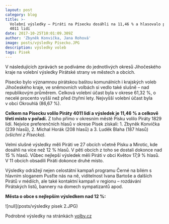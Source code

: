 ```yaml
---
layout: post
category: blog
title: >-
  Volební výsledky – Piráti na Písecku dosáhli na 11,46 % a hlasovalo pro ně
  4011 lidí
date: 2017-10-25T10:01:09.309Z
author: 'Zbyněk Konvička, Jana Rohová'
image: posts/výsledky Písecko.JPG
description: výsledky voleb
tags: Pisek
---
```

V následujících
zprávách se podíváme do jednotlivých okresů Jihočeského kraje na volební
výsledky Pirátské strany ve městech a obcích.

Písecko bylo významnou pirátskou baštou komunálních
i krajských voleb Jihočeského kraje, ve sněmovních volbách si vedlo také slušně
– nad republikovým průměrem. Celková volební účast byla v okrese 61,32 %, o
necelé procento vyšší než před čtyřmi lety. Nejvyšší volební účast byla
v obci Okrouhlá (86,67 %).

**Celkem
na Písecku volilo Piráty 4011 lidí a výsledek je 11,46 % a celkově třetí místo
v pořadí.** Z toho přímo v okresním městě
Písku volilo Piráty 1829 lidí. Nejvíce preferenčních hlasů v okrese Písek získali:
1\. Zbyněk Konvička (239 hlasů), 2. Michal Horák (208 hlasů) a 3. Luděk Blaha
\(187 hlasů) *(všichni z Písecka).*

Velmi slušné výsledky měli Piráti ve 27 obcích
včetně Písku a Mirotic, kde dosáhli na více než 12 % hlasů. V pěti obcích
z toho se dostali dokonce nad 15 % hlasů. Vůbec nejlepší výsledek měli
Piráti v obci Květov 17,9 % hlasů. V 11 obcích obsadili Piráti
dokonce druhé místo.

Výsledky odrážejí nejen celostátní kampaň programu
Černé na bílém s hlavním sloganem Pusťte nás na ně, viditelnost Ivana Bartoše a
dalších Pirátů v médiích, ale také kontaktní kampaň v regionu –
rozdávání Pirátských listů, bannery na domech sympatizantů apod.

**Města
o obce s nejlepším výsledkem nad 12 %:**

![null](posts/výsledky pisek 2.JPG)

Podrobné výsledky na stránkách [volby.cz](https://volby.cz)

